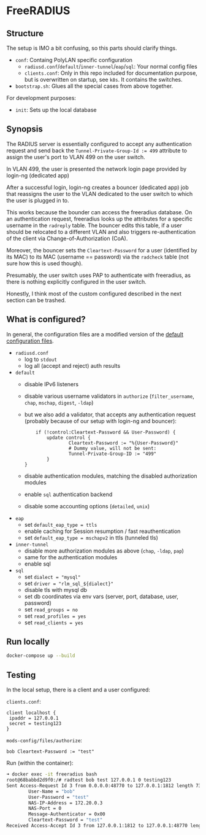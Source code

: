 # FreeRADIUS

## Structure

The setup is IMO a bit confusing, so this parts should clarify things.

* `conf`: Containg PolyLAN specific configuration
  * `radiusd.conf`/`default`/`inner-tunnel`/`eap`/`sql`: Your normal config files
  * `clients.conf`: Only in this repo included for documentation purpose, but is overwritten on startup, see `k8s`. It contains the switches.
* `bootstrap.sh`: Glues all the special cases from above together.

For development purposes:

* `init`: Sets up the local database

## Synopsis

The RADIUS server is essentially configured to accept any authentication request and send back the `Tunnel-Private-Group-Id := 499` attribute to assign the user's port to VLAN 499 on the user switch.

In VLAN 499, the user is presented the network login page provided by login-ng (dedicated app)

After a successful login, login-ng creates a bouncer (dedicated app) job that reassigns the user to the VLAN dedicated to the user switch to which the user is plugged in to.

This works because the bounder can access the freeradius database. On an authentication request, freeradius looks up the attributes for a specific username in the `radreply` table. The bouncer edits this table, if a user should be relocated to a different VLAN and also triggers re-authentication of the client via Change-of-Authorization (CoA).

Moreover, the bouncer sets the `Cleartext-Password` for a user (identified by its MAC) to its MAC (username == password) via the `radcheck` table (not sure how this is used though).

Presumably, the user switch uses PAP to authenticate with freeradius, as there is nothing explicitly configured in the user switch.

Honestly, I think most of the custom configured described in the next section can be trashed.

## What is configured?

In general, the configuration files are a modified version of the [default configuration files](https://github.com/FreeRADIUS/freeradius-server/tree/release_3_2_0/raddb).

* `radiusd.conf`
  * log to `stdout`
  * log all (accept and reject) auth results
* `default`
  * disable IPv6 listeners
  * disable various username validators in `authorize` (`filter_username`, `chap`, `mschap`, `digest`, `-ldap`)
  * but we also add a validator, that accepts any authentication request (probably because of our setup with login-ng and bouncer):

    ```text
        if (!control:Cleartext-Password && User-Password) {
            update control {
                    Cleartext-Password := "%{User-Password}"
                    # Dummy value, will not be sent:
                    Tunnel-Private-Group-ID := "499"
            }
    }
    ```

  * disable authentication modules, matching the disabled authorization modules
  * enable `sql` authentication backend
  * disable some accounting options (`detailed`, `unix`)
* `eap`
  * set `default_eap_type = ttls`
  * enable caching for Session resumption / fast reauthentication
  * set `default_eap_type = mschapv2` in ttls (tunneled tls)
* `inner-tunnel`
  * disable more authorization modules as above (`chap`, `-ldap`, `pap`)
  * same for the authentication modules
  * enable sql
* `sql`
  * set `dialect = "mysql"`
  * set `driver = "rlm_sql_${dialect}"`
  * disable tls with mysql db
  * set db coordinates via env vars (server, port, database, user, password)
  * set `read_groups = no`
  * set `read_profiles = yes`
  * set `read_clients = yes`

## Run locally

```bash
docker-compose up --build
```

## Testing

In the local setup, there is a client and a user configured:

`clients.conf`:

```text
client localhost {
 ipaddr = 127.0.0.1
 secret = testing123
}
```

`mods-config/files/authorize`:

```text
bob Cleartext-Password := "test"
```

Run (within the container):

```bash
➜ docker exec -it freeradius bash
root@68babbd2d9f0:/# radtest bob test 127.0.0.1 0 testing123
Sent Access-Request Id 3 from 0.0.0.0:48770 to 127.0.0.1:1812 length 73
        User-Name = "bob"
        User-Password = "test"
        NAS-IP-Address = 172.20.0.3
        NAS-Port = 0
        Message-Authenticator = 0x00
        Cleartext-Password = "test"
Received Access-Accept Id 3 from 127.0.0.1:1812 to 127.0.0.1:48770 length 20
```
